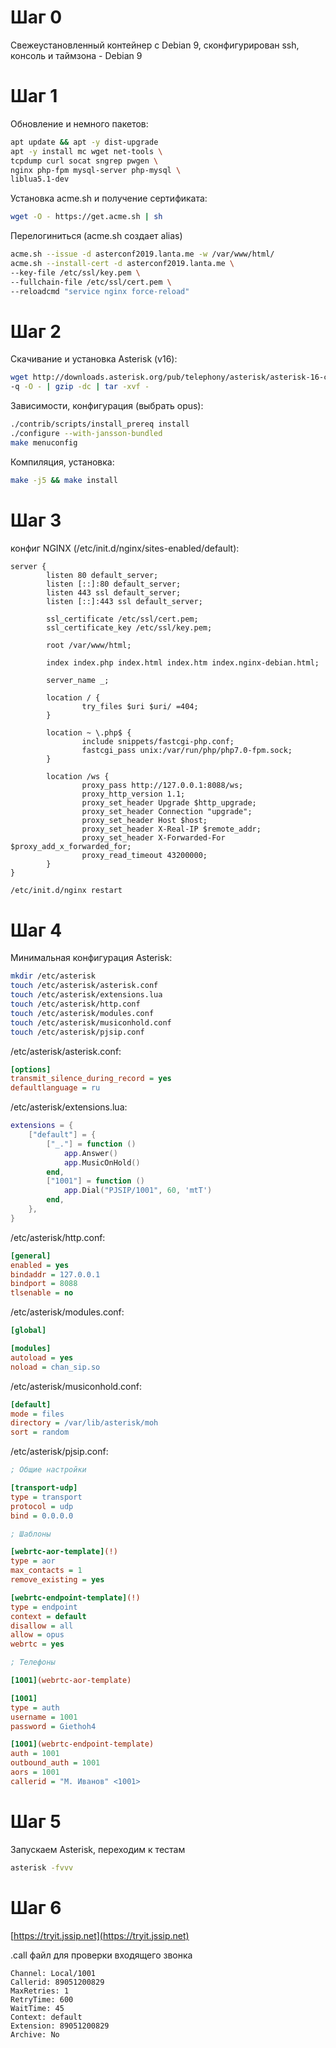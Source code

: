 # Шаг 0
Свежеустановленный контейнер с Debian 9, сконфигурирован ssh, консоль и таймзона - Debian 9

# Шаг 1
Обновление и немного пакетов:
```bash
apt update && apt -y dist-upgrade
apt -y install mc wget net-tools \
tcpdump curl socat sngrep pwgen \
nginx php-fpm mysql-server php-mysql \
liblua5.1-dev
```

Установка acme.sh и получение сертификата:

```bash
wget -O - https://get.acme.sh | sh
```

Перелогиниться (acme.sh создает alias)

```bash
acme.sh --issue -d asterconf2019.lanta.me -w /var/www/html/
acme.sh --install-cert -d asterconf2019.lanta.me \
--key-file /etc/ssl/key.pem \
--fullchain-file /etc/ssl/cert.pem \
--reloadcmd "service nginx force-reload"
```

# Шаг 2
Скачивание и установка Asterisk (v16):

```bash
wget http://downloads.asterisk.org/pub/telephony/asterisk/asterisk-16-current.tar.gz \
-q -O - | gzip -dc | tar -xvf -
```

Зависимости, конфигурация (выбрать opus):

```bash
./contrib/scripts/install_prereq install
./configure --with-jansson-bundled
make menuconfig
```

Компиляция, установка:

```bash
make -j5 && make install
```

# Шаг 3
конфиг NGINX (/etc/init.d/nginx/sites-enabled/default):

```nginx
server {
        listen 80 default_server;
        listen [::]:80 default_server;
        listen 443 ssl default_server;
        listen [::]:443 ssl default_server;

        ssl_certificate /etc/ssl/cert.pem;
        ssl_certificate_key /etc/ssl/key.pem;

        root /var/www/html;

        index index.php index.html index.htm index.nginx-debian.html;

        server_name _;

        location / {
                try_files $uri $uri/ =404;
        }

        location ~ \.php$ {
                include snippets/fastcgi-php.conf;
                fastcgi_pass unix:/var/run/php/php7.0-fpm.sock;
        }

        location /ws {
                proxy_pass http://127.0.0.1:8088/ws;
                proxy_http_version 1.1;
                proxy_set_header Upgrade $http_upgrade;
                proxy_set_header Connection "upgrade";
                proxy_set_header Host $host;
                proxy_set_header X-Real-IP $remote_addr;
                proxy_set_header X-Forwarded-For $proxy_add_x_forwarded_for;
                proxy_read_timeout 43200000;
        }
}
```

```bash
/etc/init.d/nginx restart
```

# Шаг 4
Минимальная конфигурация Asterisk:

```bash
mkdir /etc/asterisk
touch /etc/asterisk/asterisk.conf
touch /etc/asterisk/extensions.lua
touch /etc/asterisk/http.conf
touch /etc/asterisk/modules.conf
touch /etc/asterisk/musiconhold.conf
touch /etc/asterisk/pjsip.conf
```

/etc/asterisk/asterisk.conf:

```ini
[options]
transmit_silence_during_record = yes
defaultlanguage = ru
```

/etc/asterisk/extensions.lua:

```lua
extensions = {
    ["default"] = {
        ["_."] = function ()
            app.Answer()
            app.MusicOnHold()
        end,
        ["1001"] = function ()
            app.Dial("PJSIP/1001", 60, 'mtT')
        end,
    },
}
```

/etc/asterisk/http.conf:

```ini
[general]
enabled = yes
bindaddr = 127.0.0.1
bindport = 8088
tlsenable = no
```

/etc/asterisk/modules.conf:

```ini
[global]

[modules]
autoload = yes
noload = chan_sip.so
```

/etc/asterisk/musiconhold.conf:

```ini
[default]
mode = files
directory = /var/lib/asterisk/moh
sort = random
```

/etc/asterisk/pjsip.conf:

```ini
; Общие настройки

[transport-udp]
type = transport
protocol = udp
bind = 0.0.0.0

; Шаблоны

[webrtc-aor-template](!)
type = aor
max_contacts = 1
remove_existing = yes

[webrtc-endpoint-template](!)
type = endpoint
context = default
disallow = all
allow = opus
webrtc = yes

; Телефоны

[1001](webrtc-aor-template)

[1001]
type = auth
username = 1001
password = Giethoh4

[1001](webrtc-endpoint-template)
auth = 1001
outbound_auth = 1001
aors = 1001
callerid = "М. Иванов" <1001>
```

# Шаг 5
Запускаем Asterisk, переходим к тестам

```bash
asterisk -fvvv
```

# Шаг 6

[https://tryit.jssip.net](https://tryit.jssip.net)

.call файл для проверки входящего звонка

```
Channel: Local/1001
Callerid: 89051200829
MaxRetries: 1
RetryTime: 600
WaitTime: 45
Context: default
Extension: 89051200829
Archive: No
```


